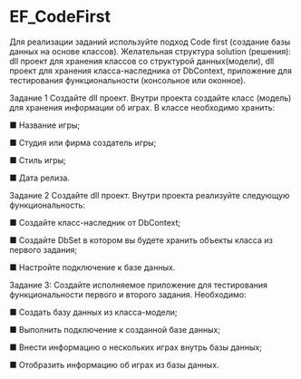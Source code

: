 # EF_CodeFirst

Для реализации заданий используйте подход Code first (создание базы данных на основе классов). Желательная структура solution (решения): dll проект для хранения классов со структурой данных(модели), dll проект для хранения класса-наследника от DbContext, приложение для тестирования функциональности (консольное или оконное).

Задание 1
Создайте dll проект. Внутри проекта создайте класс (модель) для хранения информации об играх. В классе необходимо хранить:

■ Название игры;

■ Студия или фирма создатель игры;

■ Стиль игры;

■ Дата релиза.

Задание 2
Создайте dll проект. Внутри проекта реализуйте следующую функциональность:

■ Создайте класс-наследник от DbContext;

■ Создайте DbSet в котором вы будете хранить объекты класса из первого задания;

■ Настройте подключение к базе данных.

Задание 3:
Создайте исполняемое приложение для тестирования функциональности первого и второго задания. Необходимо:

■ Создать базу данных из класса-модели;

■ Выполнить подключение к созданной базе данных;

■ Внести информацию о нескольких играх внутрь базы данных;

■ Отобразить информацию об играх из базы данных.
